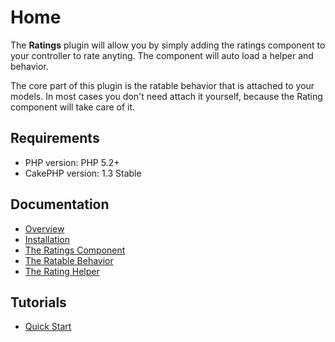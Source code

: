Home
====

The **Ratings** plugin will allow you by simply adding the ratings component to your controller to rate anyting. The component will auto load a helper and behavior.

The core part of this plugin is the ratable behavior that is attached to your models. In most cases you don't need attach it yourself, because the Rating component will take care of it.

Requirements
------------

* PHP version: PHP 5.2+
* CakePHP version: 1.3 Stable

Documentation
-------------

* [Overview](Documentation/Overview.md)
* [Installation](Documentation/Installation.md)
* [The Ratings Component](Documentation/The-Ratings-Component.md)
* [The Ratable Behavior](Documentation/The-Ratable-Behavior.md)
* [The Rating Helper](Documentation/The-Rating-Helper.md)

Tutorials
---------

* [Quick Start](Tutorials/Quick-Start.md)
